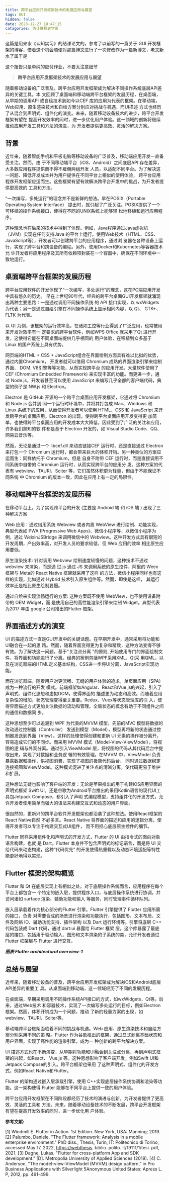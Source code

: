 ```yaml
---
title: 跨平台应用开发框架技术的发展应用与展望
tags: GUI
hidden: false
date: 2023-12-27 18:47:15
catagories: 伪计算机史学家
---
```


这篇是用来水《认知实习》的结课论文的，参考了以前写的一篇关于 GUI 开发框架的博客，借着这个机会顺便对那篇博文进行了一次修改作为一篇新博文，老文新水了属于是

这个报告只是单纯的应付作业，不要太注意细节

> **跨平台应用开发框架技术的发展应用与展望**

随着移动设备的广泛普及，跨平台应用开发框架成为解决不同操作系统底层API差异的关键工具。本 文回顾了桌面端和移动端跨平台框架的发展历程，在桌面端，从早期的调用API 或自绘技术到如今以CEF 库的应用为代表的框架。在移动端，Web应用、原生渲染技术和自绘方案分别应对挑战与机遇，而UI描述 方式也经历了从混合到声明式、组件化的演变。未来，随着移动设备技术的进步，跨平台开发框架有望在 提高开发效率的同时，进一步优化用户体验。这一领域的创新将继续推动应用开发工具和方法的演进，为 开发者提供更高效、灵活的解决方案。

## 背景

近年来，随着智能手机和平板电脑等移动设备的广泛普及，移动端应用开发一直备受关注。然而，由 于不同移动端平台（iOS、Android）之间底层API 存在差异，大多数应用程序提供商不得不雇佣两组开发 人员，以适配不同平台。为了解决这一问题、降低开发成本并为用户提供在不同平台上相似的使用体验， 跨平台应用程序开发框架应运而生。这些框架有望有效解决跨平台开发中的挑战，为开发者提供更高效的 工具和方法。

“一次编写，多处运行”的理念并不是新鲜的想法。早在POSIX（Portable Operating System Interface） 提出时，就引起了广泛关注。POSIX提供了一个可移植的操作系统接口，使得在不同的UNIX系统上能够轻 松地移植和运行应用程序。

这种理念也在后来的技术中得到了体现。例如，Java程序通过Java虚拟机（JVM）实现在任何支持Java 的平台上运行。使用Web技术（HTML、CSS、JavaScript等），开发者可以创建跨平台的应用程序，通过浏 览器在各种设备上运行，实现了跨平台和跨设备的编程。另外，使用Docker和Kubernetes等容器技术允 许开发者将应用程序及其所有依赖项封装在一个容器中，确保在不同环境中一致地运行。

## 桌面端跨平台框架的发展历程

跨平台应用软件的开发体现了“一次编写，多处运行”的理念，这在PC端应用开发中具有悠久的历史。 早在上世纪90年代，经典的跨平台桌面GUI开发框架就涌现出两种主要思路：一是通过调用不同操作系统 的 API 接口实现，以 wxWidgets 为代表；另一是通过自绘引擎在不同操作系统上显示相同内容，以 Qt、 GTK+、FLTK 为代表。

 以 Qt 为例，该框架的运行效率高，在诸如工控等行业得到了广泛应用，也常被用来开发对效率有一 定要求的跨平台软件，例如WPS Office 就采用了Qt 进行开发，这使得它能在不同桌面端提供几乎相同的 用户体验，在移植到众多基于 Linux 的国产系统上具有优势。

网页端的HTML + CSS + JavaScript组合在界面绘制方面具有难以比拟的优势，通过内置Chromium， 开发者就可以借用 Chromium 成熟的界面渲染引擎来绘制界面、 DOM, V8引擎等等功能，从而实现跨平台 的应用开发。大量软件使用了 CEF (Chromium Embedded Framework) 来实现丰富的功能。而更进一步，通 过 Node.js，开发者甚至可以使用 JavaScript 来编写几乎全部的客户端代码，典型的例子是 NW.js 和  Electron。

Electron 是 GitHub 开源的一个跨平台桌面应用开发框架，它通过将 Chromium 和 Node.js 合并到 同一个运行时环境中，并将其打包成 Mac、Windows 和 Linux 系统下的应用，从而使得开发者可以使用  HTML、CSS 和 JavaScript 来开发跨平台的桌面应用。Electron 的出现，使得跨平台桌面应用开发变得更 加简单，也使得跨平台桌面应用的开发成本大大降低，因此受到了广泛的关注和应用，许多我们熟知的软 件都是基于 Electron 开发的，如 Visual Studio Code、QQ、网易云音乐等。

然而，无论是通过一个 libcef.dll 来动态链接CEF 运行时，还是直接通过 Electron 来打包一个  Chromium 运行时，都会带来巨大的体积开销。另一种类似的方案应运而生：同样依托于 Chromium，但是 自身不附带 CEF 运行时，而是直接调用不同系统中自带的 Chromium 运行时，从而实现跨平台的应用分 发。这种方案的代表有 webview、TAURI、Sciter 等，它们虽然体积更为轻量，但由于不能保证不同系统 中 Chromium 的版本一致，因此在应用上有一定的局限性。

## 移动端跨平台框架的发展历程

在移动平台上，为了实现跨平台的开发 (主要是 Android 端 和 iOS 端 ) 出现了三种解决方案

Web 应用：通过借用系统 Webview 或者内置 WebView 进行绘制、功能实现，典型代表如 PWA  (Progressive Web Apps)、微信小程序等，以微信小程序为例，通过 WeixinJSBridge 来调用微信中的  Webview。这种开发方式具有很短的开发周期，产出效率高，对开发人员的要求较低，但 Web 应用的效率 相比原生应用要低。

原生渲染技术: 针对调用 Webview 绘制速度较慢的问题，这种技术不通过 webview 来渲染，而是通 过 js 通过 JS 来调用系统的原生控件，阿里的 Weex 框架与 Meta的 React Native 框架就采用了这样 的方法，微信小程序同样也有这样的实现，比如通过 Hybrid 技术引入原生组件等。然而，即使是这样， 其运行效率还是相比原生绘制要慢。

通过自绘来实现流畅运行的方案: 这种方案既不使用 WebView，也不使用设备附带的 OEM Widget，而 是使用自己的高性能渲染引擎来绘制 Widget。典型代表为2017 年由 google 公司推出的Flutter 框架。

## 界面描述方式的演变

UI 的描述方式一直是GUI开发中的关键话题。在早期开发中，通常采用将功能和UI融合在一起的思 路。然而，随着界面变得更为复杂和精致，这种方法变得不够有效。为了解决这一问题，基于"关注点分离 "的原则, 开始使用专门的界面绘制文件，将界面和功能进行了分离。经典的案例包括WPF采用XML，Qt采 用QML，以及在浏览器端的HTML定义基本结构，CSS进一步将UI分离，JavaScript实现功能。

而在浏览器端，随着用户对更流畅、无缝的用户体验的追求，单页面应用（SPA）成为一种流行的开发 模式。前端框架如Angular、React和Vue.js的兴起，引入了声明式、组件化思想和虚拟DOM，使得界面的 描述更为动态和高效。而随着应用复杂性的增加，状态管理变得至关重要。Redux、Vuex等状态管理库的引 入，使得界面描述方式更加关注数据的流动和管理。全局状态的概念有助于不同组件之间的通信和数据同 步。

这种思想至少可以追溯到 WPF 为代表的MVVM 模型，先前的MVC 模型将数据的改动通过控制器（Controller） 发送到模型（Model），模型再将新的状态通过控制器发送到界面（View）。这样的处理使得创建和更新 UI  元素的操作被分离开，容易造成它们的不同步。而采用 MVVM 模式（Model-View-ViewModel），将视图的逻 辑与外观分离。通过引入ViewModel 层，将视图的代码从其代码后台中提取出来，实现了对数据和业务逻 辑的有效管理。在MVVM 中，ViewModel 负责暴露数据和操作，供视图消费，实现了视图的极简代码后台， 同时通过数据绑定连接视图和ViewModel。这种模式促进了关注点的清晰分离，使代码更易于维护和扩展。

这种想法无疑也影响了客户端的开发：无论是苹果推出的用于构建iOS应用界面的声明式框架 Swift  UI。还是谷歌为Android平台推出的采用Kotlin语言的现代UI工具包Jetpack Compose，都引入了声明 式编程模型，支持组件化的开发方式，允许开发者使用简单而强大的语法来构建交互式和动态的用户界面。

很自然的，更新兴的跨平台软件开发框架也都沿袭了这种想法。使用React框架的React Native自然 不必多言。React Native 将界面的描述和应用的逻辑分离，使得开发者可以专注于构建交互式UI组件， 而不用担心底层原生控件的细节。

Flutter 同样采用组件化和声明式的开发方式，Flutter 的 UI 由指令式的面向对象语言构建，也就 是 Dart。Flutter 本身并不包含声明式的标记语言，而是将 UI 交给代码来动态构建，这种“代码优先” 的开发使得热重载以及动态环境适配等特性能更好地得以实现。

## Flutter 框架的架构概览

Flutter 和 Qt 在底层实现上有相似之处。对于底层操作系统而言，应用程序在每个平台上都包含一 个特定的嵌入层，提供程序入口，与底层操作系统进行协调，并访问诸如 surface 渲染、辅助功能和输入 等服务，同时管理事件循环队列。

嵌入层承载着作为核心部分的Flutter 引擎。Flutter 引擎提供了 Flutter 应用所需的接口，负责 对需要合成的场景进行渲染和功能执行，包括图形、文本布局、文件及网络 IO、辅助功能支持、插件架构 以及 Dart 运行环境等。引擎将底层 C++ 代码包装成 Dart 代码，通过 dart:ui 暴露给 Flutter 框架 层。这个库暴露了最底层的接口，包括用于驱动输入、图形和文本渲染的子系统的类，允许开发者通过  Flutter 框架层与 Flutter 进行交互。

***图表 Flutter architectural overview-1***

## 总结与展望

近年来，随着移动设备的普及，跨平台应用开发框架成为解决iOS和Android底层API差异的重要工 具。从桌面端到移动端，这一领域经历了不同的发展历程。

在桌面端，早期采用调用不同操作系统API接口的方式，如wxWidgets，Qt等。后来，通过Web技术 和容器技术，实现了一次编写多处运行的目标，例如Electron框架。然而，体积开销成为一个问题，推动 了新的轻量方案的出现，如webview、TAURI、Sciter等。

移动端跨平台框架面临着不同的挑战与机遇。Web 应用、原生渲染技术和自绘方案分别采用不同的策 略。Flutter 作为谷歌推出的框架，通过显式剥离基础状态和用户界面，实现了高性能的渲染引擎，成为一 种创新的跨平台解决方案。

UI 描述方式也在不断演变，从早期将功能和UI融合到关注点分离，再到声明式框架的兴起，如React、 Vue.js 等。这种思想影响了客户端开发，例如Swift UI和Jetpack Compose的引入。跨平台框架也采用 了这种声明式、组件化的开发方式，例如React Native和Flutter。

Flutter 的架构通过嵌入层承载引擎，使用 C++实现底层操作系统协调和渲染等功能。这一架构使得 Flutter 能够在不同平台上提供一致的用户体验。

跨平台应用开发框架在不同阶段都经历了技术的演进与创新，为开发者提供了更高效、灵活的工具和 方法。未来，随着移动设备技术的不断发展，跨平台开发框架有望在提高开发效率的同时，进一步优化用 户体验。

**参考文献:**

[1] Windmill E. Flutter in Action. 1st Edition. New York, USA: Manning; 2019.
[2] Palumbo, Daniele. "The Flutter framework: Analysis in a mobile enterprise environment." PhD diss., Thesis,  Turin, IT: Politecnico di Torino, accessed May 17, 2022, <https://webthesis>. biblio. polito. it/19111/1/tesi. pdf, 2021.
[3] Dagne, Lukas. "Flutter for cross-platform App and SDK development." [D]. Metropolia University of Applied  Sciences (2019).
[4] C. Anderson, "The model-view-ViewModel (MVVM) design pattern," in Pro Business Applications with  Silverlight 5Anonymous United States: Apress L. P, 2012, pp. 461-499.
